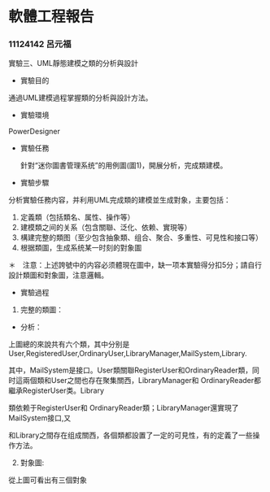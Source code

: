 # 軟體工程報告
### 11124142 呂元福
實驗三、UML靜態建模之類的分析與設計
* 實驗目的

  
通過UML建模過程掌握類的分析與設計方法。

* 實驗環境


PowerDesigner

* 實驗任務


  針對“迷你圖書管理系统”的用例圖(圖1)，開展分析，完成類建模。
* 實驗步驟


分析實驗任務内容，并利用UML完成類的建模並生成對象，主要包括：

1. 定義類（包括類名、属性、操作等）
2. 建模類之间的关系（包含關聯、泛化、依赖、實現等）
3. 構建完整的類图（至少包含抽象類、组合、聚合、多重性、可見性和接口等）
4. 根据類圖，生成系统某一时刻的對象圖


＊　注意：上述誇號中的内容必须體現在圖中，缺一项本實驗得分扣5分；請自行設計類圖和對象圖，注意邏輯。
* 實驗過程


1. 完整的類圖：
* 分析：

上圖總的來說共有六个類，其中分别是User,RegisteredUser,OrdinaryUser,LibraryManager,MailSystem,Library.

其中，MailSystem是接口。User類關聯RegisterUser和OrdinaryReader類，同时這兩個類和User之間也存在聚集關西，LibraryManager和 OrdinaryReader都繼承RegisterUser类。Library

類依赖于RegisterUser和 OrdinaryReader類；LibraryManager還實現了MailSystem接口,又

和Library之間存在组成關西，各個類都設置了一定的可見性，有的定義了一些操作方法。

2. 對象圖:


從上圖可看出有三個對象
